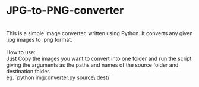 # JPG-to-PNG-converter
<br>
This is a simple image converter, written using Python. It converts any given .jpg images to .png format.<br>
<br>
How to use:<br>
Just Copy the images you want to convert into one folder and run the script giving the arguments as the paths and names of the source folder and destination folder.<br>
eg. `python imgconverter.py source\ dest\`<br>
